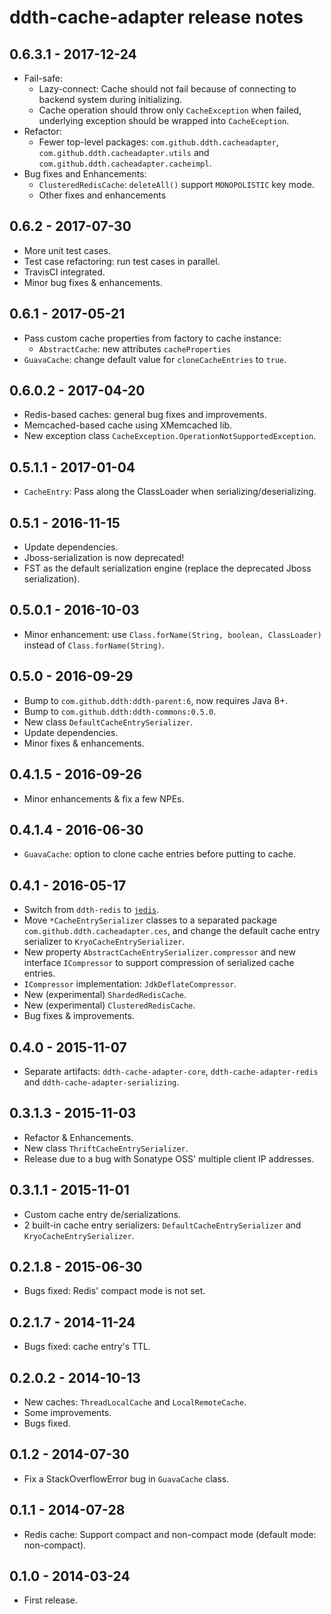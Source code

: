 # ddth-cache-adapter release notes

## 0.6.3.1 - 2017-12-24

- Fail-safe:
  - Lazy-connect: Cache should not fail because of connecting to backend system during initializing.
  - Cache operation should throw only `CacheException` when failed, underlying exception should be wrapped into `CacheEception`.
- Refactor:
  - Fewer top-level packages: `com.github.ddth.cacheadapter`, `com.github.ddth.cacheadapter.utils` and `com.github.ddth.cacheadapter.cacheimpl`.
- Bug fixes and Enhancements:
  - `ClusteredRedisCache`: `deleteAll()` support `MONOPOLISTIC` key mode.
  - Other fixes and enhancements


## 0.6.2 - 2017-07-30

- More unit test cases.
- Test case refactoring: run test cases in parallel.
- TravisCI integrated.
- Minor bug fixes  & enhancements.


## 0.6.1 - 2017-05-21

- Pass custom cache properties from factory to cache instance:
  - `AbstractCache`: new attributes `cacheProperties`
- `GuavaCache`: change default value for `cloneCacheEntries` to `true`.


## 0.6.0.2 - 2017-04-20

- Redis-based caches: general bug fixes and improvements.
- Memcached-based cache using XMemcached lib.
- New exception class `CacheException.OperationNotSupportedException`.


## 0.5.1.1 - 2017-01-04

- `CacheEntry`: Pass along the ClassLoader when serializing/deserializing.


## 0.5.1 - 2016-11-15

- Update dependencies.
- Jboss-serialization is now deprecated!
- FST as the default serialization engine (replace the deprecated Jboss serialization).


## 0.5.0.1 - 2016-10-03

- Minor enhancement: use `Class.forName(String, boolean, ClassLoader)` instead of `Class.forName(String)`.


## 0.5.0 - 2016-09-29

- Bump to `com.github.ddth:ddth-parent:6`, now requires Java 8+.
- Bump to `com.github.ddth:ddth-commons:0.5.0`.
- New class `DefaultCacheEntrySerializer`.
- Update dependencies.
- Minor fixes & enhancements.


## 0.4.1.5 - 2016-09-26

- Minor enhancements & fix a few NPEs.


## 0.4.1.4 - 2016-06-30

- `GuavaCache`: option to clone cache entries before putting to cache.


## 0.4.1 - 2016-05-17

- Switch from `ddth-redis` to [`jedis`](https://github.com/xetorthio/jedis).
- Move `*CacheEntrySerializer` classes to a separated package `com.github.ddth.cacheadapter.ces`, and
change the default cache entry serializer to `KryoCacheEntrySerializer`.
- New property `AbstractCacheEntrySerializer.compressor` and new interface `ICompressor` to support
compression of serialized cache entries.
- `ICompressor` implementation: `JdkDeflateCompressor`.
- New (experimental) `ShardedRedisCache`.
- New (experimental) `ClusteredRedisCache`.
- Bug fixes & improvements.


## 0.4.0 - 2015-11-07

- Separate artifacts: `ddth-cache-adapter-core`, `ddth-cache-adapter-redis` and `ddth-cache-adapter-serializing`.


## 0.3.1.3 - 2015-11-03

- Refactor & Enhancements.
- New class `ThriftCacheEntrySerializer`.
- Release due to a bug with Sonatype OSS' multiple client IP addresses.


## 0.3.1.1 - 2015-11-01

- Custom cache entry de/serializations.
- 2 built-in cache entry serializers: `DefaultCacheEntrySerializer` and `KryoCacheEntrySerializer`.


## 0.2.1.8 - 2015-06-30

- Bugs fixed: Redis' compact mode is not set.


## 0.2.1.7 - 2014-11-24

- Bugs fixed: cache entry's TTL.


## 0.2.0.2 - 2014-10-13

- New caches: `ThreadLocalCache` and `LocalRemoteCache`.
- Some improvements.
- Bugs fixed.


## 0.1.2 - 2014-07-30

- Fix a StackOverflowError bug in `GuavaCache` class.


## 0.1.1 - 2014-07-28

- Redis cache: Support compact and non-compact mode (default mode: non-compact).


## 0.1.0 - 2014-03-24

- First release.
